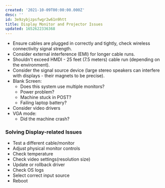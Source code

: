 ```yaml
---
created: '2021-10-09T00:00:00.000Z'
desc: ''
id: 3e9zybjzpsfwgr2w61n9htt
title: Display Monitor and Projector Issues
updated: 1652622336368
---
```

   
   
- Ensure cables are plugged in correctly and tightly, check wireless connectivity signal strength.   
- Consider external interference (EMI) for longer cable runs.   
- Shouldn't exceed HMDI - 25 feet (7.5 meters) cable run (depending on the environment).   
- Consider the signal source device (large stereo speakers can interfere with displays - their magnets to be precise).   
- Blank Screen:   
  - Does this system use multiple monitors?   
  - Power problem?   
  - Machine stuck in POST?   
  - Failing laptop battery?   
- Consider video drivers   
- VGA mode:   
  - Did the machine crash?   
   
### Solving Display-related Issues   
   
   
- Test a different cable/monitor   
- Adjust physical monitor controls   
- Check temperature   
- Check video settings(resolution size)   
- Update or rollback driver   
- Check OS logs   
- Select correct input source   
- Reboot